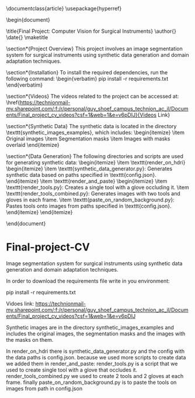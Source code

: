 \documentclass{article}
\usepackage{hyperref}

\begin{document}

\title{Final Project: Computer Vision for Surgical Instruments}
\author{}
\date{}
\maketitle

\section*{Project Overview}
This project involves an image segmentation system for surgical instruments using synthetic data generation and domain adaptation techniques.

\section*{Installation}
To install the required dependencies, run the following command:
\begin{verbatim}
pip install -r requirements.txt
\end{verbatim}

\section*{Videos}
The videos related to the project can be accessed at:  
\href{https://technionmail-my.sharepoint.com/:f:/r/personal/guy_shoef_campus_technion_ac_il/Documents/Final_project_cv_videos?csf=1&web=1&e=v6pDIJ}{Videos Link}

\section*{Synthetic Data}
The synthetic data is located in the directory \texttt{synthetic\_images\_examples}, which includes:
\begin{itemize}
    \item Original images
    \item Segmentation masks
    \item Images with masks overlaid
\end{itemize}

\section*{Data Generation}
The following directories and scripts are used for generating synthetic data:
\begin{itemize}
    \item \texttt{render\_on\_hdri}
    \begin{itemize}
        \item \texttt{synthetic\_data\_generator.py}: Generates synthetic data based on paths specified in \texttt{config.json}.
    \end{itemize}
    \item \texttt{render\_and\_paste}
    \begin{itemize}
        \item \texttt{render\_tools.py}: Creates a single tool with a glove occluding it.
        \item \texttt{render\_tools\_combined.py}: Generates images with two tools and gloves in each frame.
        \item \texttt{paste\_on\_random\_background.py}: Pastes tools onto images from paths specified in \texttt{config.json}.
    \end{itemize}
\end{itemize}

\end{document}











# Final-project-CV
Image segmentation system for surgical instruments using synthetic data generation and domain adaptation techniques.

In order to download the requirements file write in you environment:

pip install -r requirements.txt

Vidoes link:
https://technionmail-my.sharepoint.com/:f:/r/personal/guy_shoef_campus_technion_ac_il/Documents/Final_project_cv_videos?csf=1&web=1&e=v6pDIJ

Synthetic images are in the directory synthetic_images_examples and includes the original images, the segmentation masks and the images with the masks on them.

In render_on_hdri there is synthetic_data_generator.py and the config with the data paths is config.json. because we used more scripts to create data we added them in render_and_paste: render_tools.py is a script that we used to create single tool with a glove that occludes it. render_tools_combined.py we used to create 2 tools and 2 gloves at each frame. finally paste_on_random_background.py is to paste the tools on images from path in config.json  

